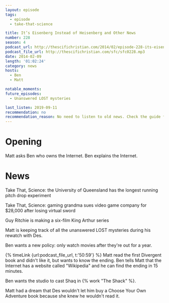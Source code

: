 ```yaml
---
layout: episode
tags:
  - episode
  - take-that-science

title: It’s Eisenberg Instead of Heisenberg and Other News
number: 228
season: 4
podcast_url: http://thescifichristian.com/2014/02/episode-228-its-eisenberg-instead-of-heisenberg-and-other-news/
podcast_file_url: http://thescifichristian.com/sfc/sfc0228.mp3
date: 2014-02-09
length: '01:02:24'
category: news
hosts:
  - Ben
  - Matt

notable_moments:
future_episodes:
  - Unanswered LOST mysteries 

last_listen: 2019-09-11
recommendation: no
recommendation_reason: No need to listen to old news. Check the guide for what's interesting in hindsight.
---
```

# Opening
Matt asks Ben who owns the Internet. Ben explains the Internet. 



# News
Take That, Science: the University of Queensland has the longest running pitch drop experiment

Take That, Science: gaming grandma sues video game company for $28,000 after losing virtual sword

Guy Ritchie is making a six-film King Arthur series

Matt is keeping track of all the unanswered LOST mysteries during his rewatch with Des.

Ben wants a new policy: only watch movies after they're out for a year. 

{% timeLink {url:podcast_file_url, t:'50:59'} %} Matt read the first Divergent book and didn't like it, but wants to know the ending. Ben tells Matt that the Internet has a website called "Wikipedia" and he can find the ending in 15 minutes.

Ben wants the studio to cast Shaq in {% work "The Shack" %}.

Matt had a dream that Des wouldn't let him buy a Choose Your Own Adventure book because she knew he wouldn't read it.